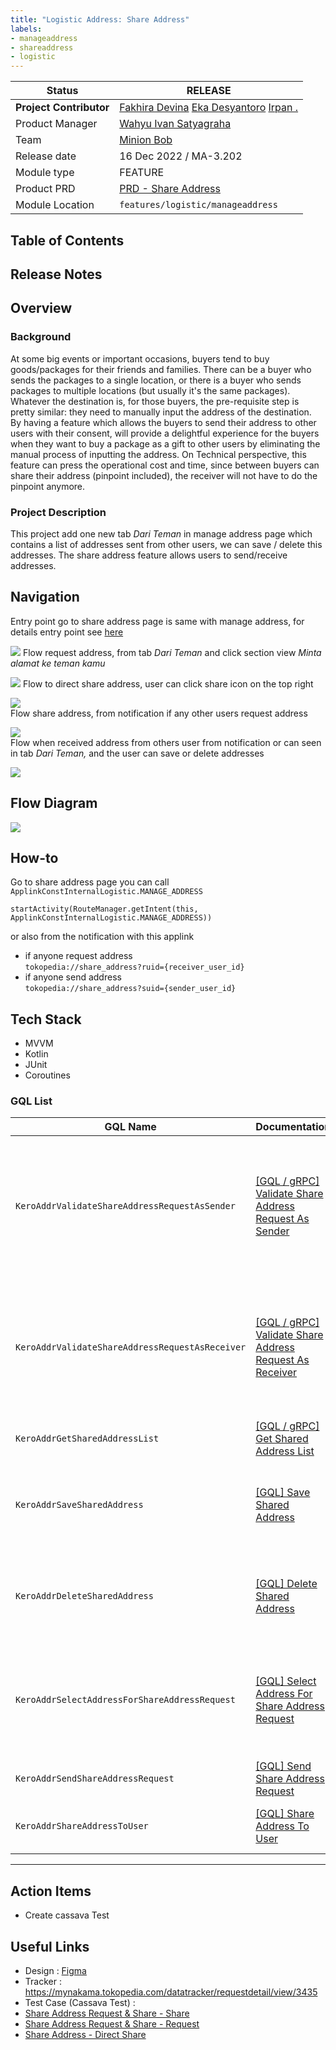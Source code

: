 ```yaml
---
title: "Logistic Address: Share Address"
labels:
- manageaddress
- shareaddress
- logistic
---
```


<!--left header table-->
| **Status** |  <!--start status:GREEN-->RELEASE<!--end status-->  |
| --- | --- |
| **Project Contributor** | [Fakhira Devina](https://tokopedia.atlassian.net/wiki/people/61077e53b704b40068e80a8e?ref=confluence) [Eka Desyantoro](https://tokopedia.atlassian.net/wiki/people/6283196bd9ddcc006e9c7a85?ref=confluence) [Irpan .](https://tokopedia.atlassian.net/wiki/people/6253578a3bf0f0007015669c?ref=confluence)  |
| Product Manager | [Wahyu Ivan Satyagraha](https://tokopedia.atlassian.net/wiki/people/61ad4312c15977006a17ce75?ref=confluence)  |
| Team |  [Minion Bob](https://tokopedia.atlassian.net/people/team/2373d8a6-1afc-4f2a-aa7a-63855c273051)  |
| Release date | 16 Dec 2022 / <!--start status:GREY-->MA-3.202<!--end status-->  |
| Module type | <!--start status:YELLOW-->FEATURE<!--end status--> |
| Product PRD | [PRD - Share Address](https://docs.google.com/document/d/12WmxwOm3HBdi3PcxbrkeV1DOkqZzLC7bzom_7MRnML8/edit)  |
| Module Location | `features/logistic/manageaddress` |

## Table of Contents

<!--toc-->

## Release Notes

<!--start expand:16 Dec 2022 (MA-3.202)-->

<!--end expand-->

## Overview

### Background

At some big events or important occasions, buyers tend to buy goods/packages for their friends and families. There can be a buyer who sends the packages to a single location, or there is a buyer who sends packages to multiple locations (but usually it's the same packages). Whatever the destination is, for those buyers, the pre-requisite step is pretty similar: they need to manually input the address of the destination.  
By having a feature which allows the buyers to send their address to other users with their consent, will provide a delightful experience for the buyers when they want to buy a package as a gift to other users by eliminating the manual process of inputting the address. On Technical perspective, this feature can press the operational cost and time, since between buyers can share their address (pinpoint included), the receiver will not have to do the pinpoint anymore.

### Project Description

This project add one new tab *Dari Teman* in manage address page which contains a list of addresses sent from other users, we can save / delete this addresses. The share address feature allows users to send/receive addresses.

## Navigation

Entry point go to share address page is same with manage address, for details entry point see [here](https://tokopedia.atlassian.net/wiki/spaces/PA/pages/2034631638/Source+Param+Manage+Address+Entry+Point)

![](../res/shareaddress/navigation_one.png)
Flow request address, from tab *Dari Teman* and click section view *Minta alamat ke teman kamu*

![](../res/shareaddress/navigation_two.png)
Flow to direct share address, user can click share icon on the top right

![](../res/shareaddress/navigation_three.png)  
Flow share address, from notification if any other users request address

![](../res/shareaddress/navigation_four.png)  
Flow when received address from others user from notification or can seen in tab *Dari Teman,* and the user can save or delete addresses

![](../res/shareaddress/navigation_five.png)

## Flow Diagram

![](../res/shareaddress/share_address_drawio.png)

## How-to

Go to share address page you can call `ApplinkConstInternalLogistic.MANAGE_ADDRESS` 



```
startActivity(RouteManager.getIntent(this, ApplinkConstInternalLogistic.MANAGE_ADDRESS))
```

or also from the notification with this applink

- if anyone request address  
`tokopedia://share_address?ruid={receiver_user_id}`
- if anyone send address  
`tokopedia://share_address?suid={sender_user_id}`

## Tech Stack

- MVVM
- Kotlin
- JUnit
- Coroutines

### GQL List



| **GQL Name** | **Documentation** | **Description** |
| --- | --- | --- |
| `KeroAddrValidateShareAddressRequestAsSender` | [[GQL / gRPC] Validate Share Address Request As Sender](https://tokopedia.atlassian.net/wiki/spaces/LG/pages/2004192040)  | To validate share address request as sender when entry point from notification center (has param `ruid`) |
| `KeroAddrValidateShareAddressRequestAsReceiver` | [[GQL / gRPC] Validate Share Address Request As Receiver](https://tokopedia.atlassian.net/wiki/spaces/LG/pages/2004485920)  | To validate share address request as receiver when entry point from notification center (has param `suid`) |
| `KeroAddrGetSharedAddressList` | [[GQL / gRPC] Get Shared Address List](https://tokopedia.atlassian.net/wiki/spaces/LG/pages/1989414063)  | To get shared address list |
| `KeroAddrSaveSharedAddress` | [[GQL] Save Shared Address](https://tokopedia.atlassian.net/wiki/spaces/LG/pages/1991345373)  | To save shared address (support to save multiple address) |
| `KeroAddrDeleteSharedAddress` | [[GQL] Delete Shared Address](https://tokopedia.atlassian.net/wiki/spaces/LG/pages/1991345365)  | To delete shared address (support to delete multiple address) |
| `KeroAddrSelectAddressForShareAddressRequest` | [[GQL] Select Address For Share Address Request](https://tokopedia.atlassian.net/wiki/spaces/LG/pages/1991345381)  | To share address from notification center when there is an address request  |
| `KeroAddrSendShareAddressRequest` | [[GQL] Send Share Address Request](https://tokopedia.atlassian.net/wiki/spaces/LG/pages/1991345389)  | To request address to other user |
| `KeroAddrShareAddressToUser` | [[GQL] Share Address To User](https://tokopedia.atlassian.net/wiki/spaces/LG/pages/1991836660)  | To share address from address list |



---

## Action Items

- Create cassava Test

## Useful Links

- Design : [Figma](https://www.figma.com/file/8JT5Va3Bxgk2fAiX0pAn3y/Address-v3.3---Share-Address?node-id=732%3A85129&t=BsNPGPAHJMDhxXyo-0)
- Tracker : <https://mynakama.tokopedia.com/datatracker/requestdetail/view/3435>
- Test Case (Cassava Test) :   
- [Share Address Request & Share - Share](https://mynakama.tokopedia.com/tracker-test-case/detail/346)   
- [Share Address Request & Share - Request](https://mynakama.tokopedia.com/tracker-test-case/detail/345)   
- [Share Address - Direct Share](https://mynakama.tokopedia.com/tracker-test-case/detail/343)